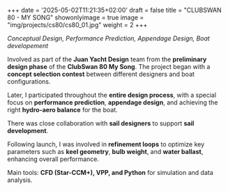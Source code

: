 +++
date = '2025-05-02T11:21:35+02:00'
draft = false
title = "CLUBSWAN 80 - MY SONG"
showonlyimage = true
image = "img/projects/cs80/cs80_01.jpg"
weight = 2
+++

*Conceptual Design, Performance Prediction, Appendage Design, Boat developement*

<!--more-->

Involved as part of the **Juan Yacht Design** team from the **preliminary design phase** of the **ClubSwan 80 My Song**. The project began with a **concept selection contest** between different designers and boat configurations.

Later, I participated throughout the **entire design process**, with a special focus on **performance prediction**, **appendage design**, and achieving the right **hydro-aero balance** for the boat.

There was close collaboration with **sail designers** to support **sail development**.

Following launch, I was involved in **refinement loops** to optimize key parameters such as **keel geometry**, **bulb weight**, and **water ballast**, enhancing overall performance.

Main tools: **CFD (Star-CCM+), VPP, and Python** for simulation and data analysis.
